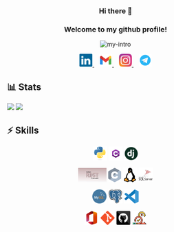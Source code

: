 <h3 align="center">
  Hi there 👋
</h3>

<h3 align="center">
  Welcome to my github profile!
</h3>

<p align="center">
  <img src="https://readme-typing-svg.demolab.com?font=Fira+Code&pause=500&size=22&color=FA8B00&background=9F8E3C00&center=true&vCenter=true&width=435&lines=A+CE+Student;I+AM+LEARNING+AI/ML" alt="my-intro" />
</p>

<p align="center">
  <a href="https://www.linkedin.com/in/mohammad-hossein-abbaspour/" title="LinkedIn">
    <img width="30" src="images/linkedin.svg">
  </a>
  &nbsp;&nbsp;
  <a href="mailto:mohammadhabp@gmail.com" title="Email">
    <img width="30" src="images/gmail.svg">
  </a>
  &nbsp;&nbsp;
  <a href="https://www.instagram.com/mohammadh_abp/" title="Instagram">
    <img width="30" src="images/instagram.svg">
  </a>
  &nbsp;&nbsp;
  <a href="https://t.me/M_Frank_H/" title="Telegram">
    <img width="30" src="images/telegram.svg">
  </a>
</p>

## 📊 Stats
<div>
<img style="height: 10rem" src="https://github-readme-stats.vercel.app/api?username=MohammadHAbbaspour&theme=prussian&show_icons=true&include_all_commits=true&hide_border=true">
<img style="height: 10rem" src="https://github-readme-stats.vercel.app/api/top-langs/?username=MohammadHAbbaspour&layout=compact&theme=prussian&hide_border=true">
</div>

## ⚡ Skills

<p align="center">
  <code><img title="Python" height="33" src="images/python.svg"></code>
  <code><img title="C#" height="33" src="images/csharp.png"></code>
  <code><img title="django" height="33" src="images/django.png"></code>
</p>

<p align="center">
  <code><img title="djanog-rest" height="33" src="images/rest.png"></code>
  <code><img title="C" height="33" src="images/c.svg"></code>
  <code><img title="linux" height="33" src="images/linux.svg"></code>
  <code><img title="sql-server" height="33" src="images/sqlserver.png"></code>
</p>

<p align="center">
  <code><img title="mysql" height="33" src="images/mysql.png"></code>
  <code><img title="postgresql" height="33" src="images/postgresql.svg"></code>
  <code><img title="vscode" height="33" src="images/vscode.svg"></code>
</p>

<p align="center">
  <code><img title="office" height="33" src="images/office.jfif"></code>
  <code><img title="git" height="33" src="images/git.svg"></code>
  <code><img title="github" height="33" src="images/github.svg"></code>
  <code><img title="scrum" height="33" src="images/scrum.png"></code>
</p>
